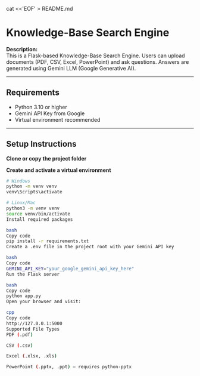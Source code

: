 cat <<'EOF' > README.md
# Knowledge-Base Search Engine

**Description:**  
This is a Flask-based Knowledge-Base Search Engine. Users can upload documents (PDF, CSV, Excel, PowerPoint) and ask questions. Answers are generated using Gemini LLM (Google Generative AI).

---

## Requirements
- Python 3.10 or higher
- Gemini API Key from Google
- Virtual environment recommended

---

## Setup Instructions

**Clone or copy the project folder**

**Create and activate a virtual environment**

```bash
# Windows
python -m venv venv
venv\Scripts\activate

# Linux/Mac
python3 -m venv venv
source venv/bin/activate
Install required packages

bash
Copy code
pip install -r requirements.txt
Create a .env file in the project root with your Gemini API key

bash
Copy code
GEMINI_API_KEY="your_google_gemini_api_key_here"
Run the Flask server

bash
Copy code
python app.py
Open your browser and visit:

cpp
Copy code
http://127.0.0.1:5000
Supported File Types
PDF (.pdf)

CSV (.csv)

Excel (.xlsx, .xls)

PowerPoint (.pptx, .ppt) — requires python-pptx
